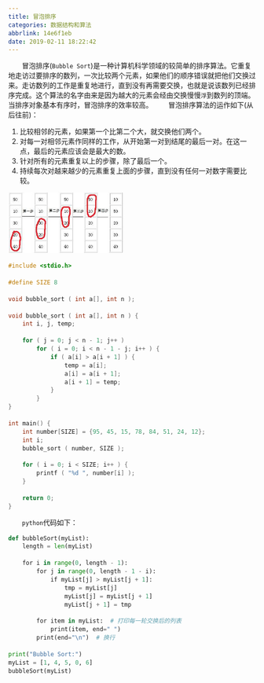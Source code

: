 ```yaml
---
title: 冒泡排序
categories: 数据结构和算法
abbrlink: 14e6f1eb
date: 2019-02-11 18:22:42
---
```

&emsp;&emsp;冒泡排序(`Bubble Sort`)是一种计算机科学领域的较简单的排序算法。它重复地走访过要排序的数列，一次比较两个元素，如果他们的顺序错误就把他们交换过来。走访数列的工作是重复地进行，直到没有再需要交换，也就是说该数列已经排序完成。这个算法的名字由来是因为越大的元素会经由交换慢慢`浮`到数列的顶端。当排序对象基本有序时，冒泡排序的效率较高。
&emsp;&emsp;冒泡排序算法的运作如下(从后往前)：

1. 比较相邻的元素，如果第一个比第二个大，就交换他们两个。
2. 对每一对相邻元素作同样的工作，从开始第一对到结尾的最后一对。在这一点，最后的元素应该会是最大的数。
3. 针对所有的元素重复以上的步骤，除了最后一个。
4. 持续每次对越来越少的元素重复上面的步骤，直到没有任何一对数字需要比较。

<img src="./冒泡排序/1.png" height="124" width="234">

``` cpp
#include <stdio.h>
​
#define SIZE 8
​
void bubble_sort ( int a[], int n );
​
void bubble_sort ( int a[], int n ) {
    int i, j, temp;
​
    for ( j = 0; j < n - 1; j++ )
        for ( i = 0; i < n - 1 - j; i++ ) {
            if ( a[i] > a[i + 1] ) {
                temp = a[i];
                a[i] = a[i + 1];
                a[i + 1] = temp;
            }
        }
}
​
int main() {
    int number[SIZE] = {95, 45, 15, 78, 84, 51, 24, 12};
    int i;
    bubble_sort ( number, SIZE );
​
    for ( i = 0; i < SIZE; i++ ) {
        printf ( "%d ", number[i] );
    }
​
    return 0;
}
```

&emsp;&emsp;`python`代码如下：

``` python
def bubbleSort(myList):
    length = len(myList)
​
    for i in range(0, length - 1):
        for j in range(0, length - 1 - i):
            if myList[j] > myList[j + 1]:
                tmp = myList[j]
                myList[j] = myList[j + 1]
                myList[j + 1] = tmp
​
        for item in myList:  # 打印每一轮交换后的列表
            print(item, end=" ")
        print(end="\n")  # 换行
​
print("Bubble Sort:")
myList = [1, 4, 5, 0, 6]
bubbleSort(myList)
```